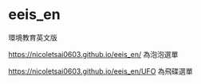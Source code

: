 # eeis_en
環境教育英文版

https://nicoletsai0603.github.io/eeis_en/  為泡泡選單

https://nicoletsai0603.github.io/eeis_en/UFO  為飛碟選單
